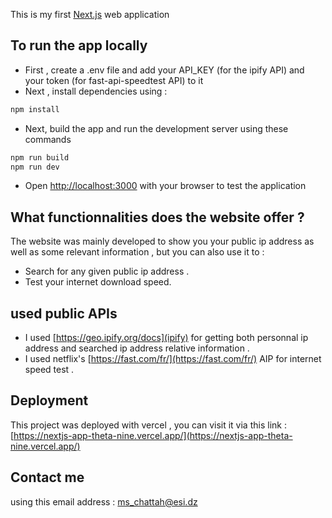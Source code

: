 This is my first [Next.js](https://nextjs.org) web application 

## To run the app locally
- First , create a .env file and add your API_KEY (for the ipify API) and your token (for fast-api-speedtest API) to it
- Next , install dependencies using :
```bash 
npm install
```
- Next, build the app and run the development server using these commands
```bash
npm run build
npm run dev
```
- Open [http://localhost:3000](http://localhost:3000) with your browser to test the application

## What functionnalities does the website offer ?

The website was mainly developed to show you your public ip address as well as some relevant information , but you can also use it to :

- Search for any given public ip address .
- Test your internet download speed.

## used public APIs

- I used [https://geo.ipify.org/docs](ipify) for getting both personnal ip address and searched ip address relative information .
- I used netflix's [https://fast.com/fr/](https://fast.com/fr/) AIP for internet speed test .

## Deployment
This project was deployed with vercel , you can visit it via this link : [https://nextjs-app-theta-nine.vercel.app/](https://nextjs-app-theta-nine.vercel.app/)

## Contact me
using this email address : ms_chattah@esi.dz